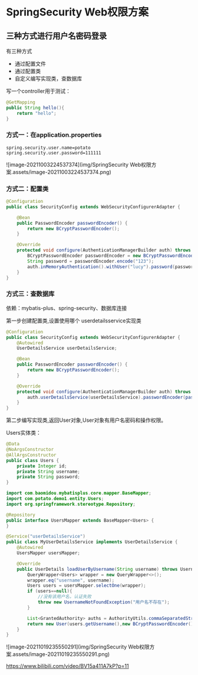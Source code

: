 # SpringSecurity Web权限方案

## 三种方式进行用户名密码登录

有三种方式

- 通过配置文件
- 通过配置类
- 自定义编写实现类，查数据库

写一个controller用于测试：

```java
@GetMapping
public String hello(){
    return "hello";
}
```

### 方式一：在application.properties

```properties
spring.security.user.name=potato
spring.security.user.password=111111
```

![image-20211003224537374](img/SpringSecurity Web权限方案.assets/image-20211003224537374.png)

### 方式二：配置类

```java
@Configuration
public class SecurityConfig extends WebSecurityConfigurerAdapter {

    @Bean
    public PasswordEncoder passwordEncoder() {
        return new BCryptPasswordEncoder();
    }

    @Override
    protected void configure(AuthenticationManagerBuilder auth) throws Exception {
        BCryptPasswordEncoder passwordEncoder = new BCryptPasswordEncoder();
        String password = passwordEncoder.encode("123");
        auth.inMemoryAuthentication().withUser("lucy").password(password).roles("admin");
    }
}
```

### **方式三：查数据库**

依赖：mybatis-plus、spring-security、数据库连接

第一步创建配置类,设置使用哪个 userdetailsservice实现类

```java
@Configuration
public class SecurityConfig extends WebSecurityConfigurerAdapter {
    @Autowired
    UserDetailsService userDetailsService;

    @Bean
    public PasswordEncoder passwordEncoder() {
        return new BCryptPasswordEncoder();
    }

    @Override
    protected void configure(AuthenticationManagerBuilder auth) throws Exception {
        auth.userDetailsService(userDetailsService).passwordEncoder(passwordEncoder());
    }
}
```



第二步编写实现类,返回User对象,User对象有用户名密码和操作权限。

Users实体类：

```java
@Data
@NoArgsConstructor
@AllArgsConstructor
public class Users {
    private Integer id;
    private String username;
    private String password;
}
```



```java
import com.baomidou.mybatisplus.core.mapper.BaseMapper;
import com.potato.demo1.entity.Users;
import org.springframework.stereotype.Repository;

@Repository
public interface UsersMapper extends BaseMapper<Users> {
}
```



```java
@Service("userDetailsService")
public class MyUserDetailsService implements UserDetailsService {
    @Autowired
    UsersMapper usersMapper;

    @Override
    public UserDetails loadUserByUsername(String username) throws UsernameNotFoundException {
        QueryWrapper<Users> wrapper = new QueryWrapper<>();
        wrapper.eq("username", username);
        Users users = usersMapper.selectOne(wrapper);
        if (users==null){
            //没有该用户名，认证失败
            throw new UsernameNotFoundException("用户名不存在");
        }

        List<GrantedAuthority> auths = AuthorityUtils.commaSeparatedStringToAuthorityList("role");
        return new User(users.getUsername(),new BCryptPasswordEncoder().encode(users.getPassword()),auths);
    }
}
```



![image-20211019235550291](img/SpringSecurity Web权限方案.assets/image-20211019235550291.png)

https://www.bilibili.com/video/BV15a411A7kP?p=11
